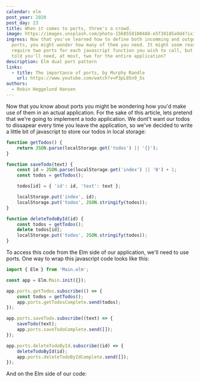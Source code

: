 ```yaml
---
calendar: elm
post_year: 2020
post_day: 23
title: When it comes to ports, three's a crowd.
image: https://images.unsplash.com/photo-1568558100488-e5f38185a9d4?ixid=MXwxMjA3fDB8MHxwaG90by1wYWdlfHx8fGVufDB8fHw%3D&ixlib=rb-1.2.1&auto=format&fit=crop&w=3072&q=80
ingress: Now that you've learned how to define both incomming and outgoing
  ports, you might wonder how many of them you need. It might seem reasonable to
  require two ports for each javascript function you wish to call, but what if I
  told you'll need, at most, two for the entire application?
description: Elm dual port pattern
links:
  - title: The importance of ports, by Murphy Randle
    url: https://www.youtube.com/watch?v=P3pL85n9_5s
authors:
  - Robin Heggelund Hansen
---
```

Now that you know about ports you might be wondering how you'd make use of them in an actual application. For the sake of this article, lets pretend that we're going to implement a todo application. We dont't want our todos to dissapear every time you leave the application, so we've decided to write a little bit of javascript to store our todos in local storage:

```javascript
function getTodos() {
    return JSON.parse(localStorage.get('todos') || '{}');
}

function saveTodo(text) {
    const id = JSON.parse(localStorage.get('index') || '0') + 1;
    const todos = getTodos();

    todos[id] = { 'id': id, 'text': text };

    localStorage.put('index', id);
    localStorage.put('todos', JSON.stringify(todos));
}

function deleteTodoById(id) {
    const todos = getTodos();
    delete todos[id];
    localStorage.put('todos', JSON.stringify(todos));
}
```

To access this code from the Elm side of our application, we'll need to use ports. One way to wrap this javascript code looks like this:

```javascript
import { Elm } from 'Main.elm';

const app = Elm.Main.init({});

app.ports.getTodos.subscribe(() => {
    const todos = getTodos();
    app.ports.getTodosComplete.send(todos);
});

app.ports.saveTodo.subscribe((text) => {
    saveTodo(text);
    app.ports.saveTodoComplete.send([]);
});

app.ports.deleteTodoById.subscribe((id) => {
    deleteTodoById(id);
    app.ports.deleteTodoByIdComplete.send([]);
});
```

And on the Elm side of our code:

```elm

```
